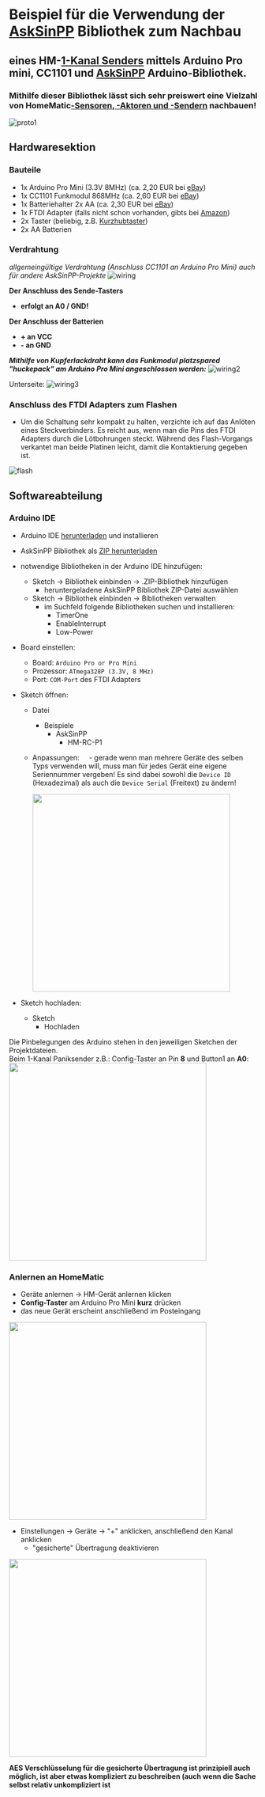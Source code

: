 # Beispiel für die Verwendung der [AskSinPP](https://github.com/pa-pa/AskSinPP) Bibliothek zum Nachbau
## eines HM-[1-Kanal Senders](https://github.com/pa-pa/AskSinPP/tree/master/examples/HM-RC-P1) mittels Arduino Pro mini, CC1101 und [AskSinPP](https://github.com/pa-pa/AskSinPP) Arduino-Bibliothek. 
### Mithilfe dieser Bibliothek lässt sich sehr preiswert eine Vielzahl von HomeMatic[-Sensoren, -Aktoren und -Sendern](https://github.com/pa-pa/AskSinPP/tree/master/examples) nachbauen!


![proto1](Images/hm-rc-p1.jpg)


## Hardwaresektion
### Bauteile
- 1x Arduino Pro Mini (3.3V 8MHz) (ca. 2,20 EUR bei [eBay](https://www.ebay.de/itm/272812248667))
- 1x CC1101 Funkmodul 868MHz (ca. 2,60 EUR bei [eBay](https://www.ebay.de/itm/272455136087))
- 1x Batteriehalter 2x AA (ca. 2,30 EUR bei [eBay](http://www.ebay.de/itm/200988520956)) 
- 1x FTDI Adapter (falls nicht schon vorhanden, gibts bei [Amazon](https://www.amazon.de/FT232RL-FTDI-USB-auf-TTL-Serienadapter-Arduino/dp/B00HSXDGOE))
- 2x Taster (beliebig, z.B. [Kurzhubtaster](https://www.ebay.de/itm/112592788992))
- 2x AA Batterien

### Verdrahtung
_allgemeingültige Verdrahtung (Anschluss CC1101 an Arduino Pro Mini) auch für andere AskSinPP-Projekte_
![wiring](Images/wiring_arduino_cc1101.png)

**Der Anschluss des Sende-Tasters**
- **erfolgt an A0 / GND!**

**Der Anschluss der Batterien**
- **+ an VCC**
- **- an GND**

**_Mithilfe von Kupferlackdraht kann das Funkmodul platzspared "huckepack" am Arduino Pro Mini angeschlossen werden:_**
![wiring2](Images/arduino_bottom.jpg)

Unterseite:
![wiring3](Images/arduino_top.jpg)

### Anschluss des FTDI Adapters zum Flashen
- Um die Schaltung sehr kompakt zu halten, verzichte ich auf das Anlöten eines Steckverbinders. Es reicht aus, wenn man die Pins des FTDI Adapters durch die Lötbohrungen steckt. Während des Flash-Vorgangs verkantet man beide Platinen leicht, damit die Kontaktierung gegeben ist.

![flash](Images/ftdi_flash.jpg)

## Softwareabteilung
### Arduino IDE
- Arduino IDE [herunterladen](https://www.arduino.cc/en/Main/Software) und installieren
- AskSinPP Bibliothek als [ZIP herunterladen](https://github.com/pa-pa/AskSinPP/archive/master.zip) 
- notwendige Bibliotheken in der Arduino IDE hinzufügen:
  - Sketch -> Bibliothek einbinden -> .ZIP-Bibliothek hinzufügen
    - heruntergeladene AskSinPP Bibliothek ZIP-Datei auswählen
  - Sketch -> Bibliothek einbinden -> Bibliotheken verwalten
    - im Suchfeld folgende Bibliotheken suchen und installieren:
      - TimerOne
      - EnableInterrupt
      - Low-Power
 - Board einstellen:
   - Board: `Arduino Pro or Pro Mini`
   - Prozessor: `ATmega328P (3.3V, 8 MHz)`
   - Port: `COM-Port` des FTDI Adapters <br>
   
 - Sketch öffnen:
   - Datei 
     - Beispiele 
       - AskSinPP 
         - HM-RC-P1
         
   - Anpassungen:
     - gerade wenn man mehrere Geräte des selben Typs verwenden will, muss man für jedes Gerät eine eigene Seriennummer vergeben! Es sind dabei sowohl die `Device ID` (Hexadezimal) als auch die `Device Serial` (Freitext) zu ändern!
     
     
     <img src="https://github.com/jp112sdl/Beispiel_AskSinPP/blob/master/Images/sketch_serial.png" width=400>
         
- Sketch hochladen:
  - Sketch
    - Hochladen
    
Die Pinbelegungen des Arduino stehen in den jeweiligen Sketchen der Projektdateien.<br>
Beim 1-Kanal Paniksender z.B.: Config-Taster an Pin **8** und Button1 an **A0**:
<img src="https://github.com/jp112sdl/Beispiel_AskSinPP/blob/master/Images/sketch_pins.png" width=400>


### Anlernen an HomeMatic
- Geräte anlernen -> HM-Gerät anlernen klicken
- **Config-Taster** am Arduino Pro Mini **kurz** drücken
- das neue Gerät erscheint anschließend im Posteingang
<img src="https://github.com/jp112sdl/Beispiel_AskSinPP/blob/master/Images/hm_anlernen1.png" width=400>

- Einstellungen -> Geräte -> "+" anklicken, anschließend den Kanal anklicken
  - "gesicherte" Übertragung deaktivieren
<img src="https://github.com/jp112sdl/Beispiel_AskSinPP/blob/master/Images/hm_config1.png" width=400>

**AES Verschlüsselung für die gesicherte Übertragung ist prinzipiell auch möglich, ist aber etwas kompliziert zu beschreiben (auch wenn die Sache selbst relativ unkompliziert ist**
